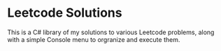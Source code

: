 # Leetcode Solutions

This is a C# library of my solutions to various Leetcode problems, along with a simple Console menu to orgranize and execute them.